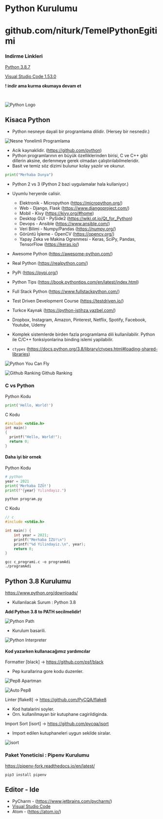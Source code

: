 # Python Kurulumu

# github.com/niturk/TemelPythonEgitimi
### Indirme Linkleri
[Python 3.8.7](https://www.python.org/ftp/python/3.8.7/python-3.8.7-amd64.exe)

[Visual Studio Code 1.53.0](https://code.visualstudio.com/sha/download?build=stable&os=win32-user)

**! indir ama kurma okumaya devam et**

</br>

![Python Logo](https://www.python.org/static/img/python-logo.png)
## Kisaca Python
* Python nesneye dayali bir programlama dilidir. (Hersey bir nesnedir.)

![Nesne Yonelimli Programlama](img/oop.png)
* Acik kaynaklidir. (https://github.com/python)
* Python programlarının en büyük özelliklerinden birisi, C ve C++ gibi dillerin aksine, derlenmeye gerek olmadan çalıştırılabilmeleridir.
* Basit ve temiz söz dizimi bulunur kolay yazılır ve okunur.
```python
print("Merhaba Dunya")
```
* Python 2 vs 3 (Python 2 bazi uygulamalar hala kullaniyor.)
* Uyumlu heryerde calisir.
    - Elektronik - Micropython (https://micropython.org/)
    - Web - Django, Flask (https://www.djangoproject.com/)
    - Mobil - Kivy (https://kivy.org/#home)
    - Desktop GUI - PySide2 (https://wiki.qt.io/Qt_for_Python)
    - Devops - Ansible (https://www.ansible.com/)
    - Veri Bilimi - Numpy/Pandas (https://numpy.org/)
    - Görüntü İşleme - OpenCV (https://opencv.org/)
    - Yapay Zeka ve Makina Ogrenmesi - Keras, SciPy, Pandas, TensorFlow (https://keras.io/)
* Awesome Python (https://awesome-python.com/)
* Real Python (https://realpython.com/)
* PyPi (https://pypi.org/)
* Python Tips (https://book.pythontips.com/en/latest/index.html)
* Full Stack Python (https://www.fullstackpython.com/)
* Test Driven Development Course (https://testdriven.io/)
* Turkce Kaynak (https://python-istihza.yazbel.com/)
* Dropbox, Instagram, Amazon, Pinterest, Netflix, Spotify, Facebook, Youtube, Udemy
* Komplek sistemlerde birden fazla programlama dili kullanilabilir. Python ile C/C++ fonksiyonlarina binding islemi yapilabilir.

* `ctypes` (https://docs.python.org/3.8/library/ctypes.html#loading-shared-libraries)

![Python You Can Fly](img/python-fly.jpeg)

![Github Ranking](img/github_ranking.png)
Github Ranking
### C vs Python
Python Kodu
```python
print('Hello, World!')
```
C Kodu
```c
#include <stdio.h>
int main()
{
  printf("Hello, World!");
  return 0;
}
```
#### **Daha iyi bir ornek**

Python Kodu
```python
# python
year = 2021
print('Merhaba İZÜ!')
print(f"{year} Yılındayız.")
```
```python
python program.py
```
C Kodu
```c
// c
#include <stdio.h>

int main() {
	int year = 2021;
	printf("Merhaba İZU!\n")
	printf("%d Yilindayiz.\n", year);
	return 0;
}
```
```shell
gcc c_programi.c -o programAdi
./programAdi
```

## Python 3.8 Kurulumu

https://www.python.org/downloads/

* Kullanilacak Surum : Python 3.8

**Add Python 3.8 to PATH secilmelidir!**

![Python Path](img/pythonpath.png)



* Kurulum basarili.

![Python Interpreter](img/pythoninterpreter.png)

#### Kod yazarken kullanacağımız yardımcılar

Formatter [black] -> https://github.com/psf/black
* Pep kurallarina gore kodu duzenler.

![Pep8 Apartman](img/pep8-apartman.jpg)

![Auto Pep8](img/auto-pep8.png)

Linter [flake8] -> https://github.com/PyCQA/flake8
* Kod hatalarini soyler.
* Orn. kullanilmayan bir kutuphane cagirildiginda.

Import Sort [isort] -> https://github.com/pycqa/isort
* Import edilen kutuphaneleri uygun sekilde siralar.

![isort](img/isort.png)

### Paket Yoneticisi : Pipenv Kurulumu

https://pipenv-fork.readthedocs.io/en/latest/

```shell
pip3 install pipenv
```

## Editor - Ide

* PyCharm - (https://www.jetbrains.com/pycharm/)
* [Visual Studio Code](2-vscode.md)
* Atom - (https://atom.io/)
